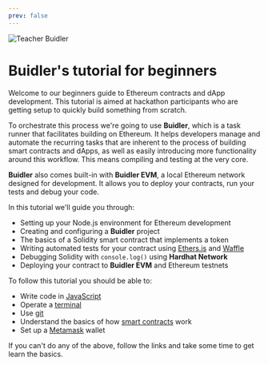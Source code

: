 ```yaml
---
prev: false
---
```

![Teacher Buidler](/hardhat_tutorial.svg)
# Buidler's tutorial for beginners

Welcome to our beginners guide to Ethereum contracts and dApp development. This tutorial is aimed at hackathon participants who are getting setup to quickly build something from scratch.

To orchestrate this process we're going to use **Buidler**, which is a task runner that facilitates building on Ethereum. It helps developers manage and automate the recurring tasks that are inherent to the process of building smart contracts and dApps, as well as easily introducing more functionality around this workflow. This means compiling and testing at the very core.

**Buidler** also comes built-in with **Buidler EVM**, a local Ethereum network designed for development. It allows you to deploy your contracts, run your tests and debug your code.

In this tutorial we'll guide you through:
- Setting up your Node.js environment for Ethereum development
- Creating and configuring a **Buidler** project
- The basics of a Solidity smart contract that implements a token
- Writing automated tests for your contract using [Ethers.js](https://docs.ethers.io/ethers.js/html/) and [Waffle](https://getwaffle.io/)
- Debugging Solidity with `console.log()` using **Hardhat Network**
- Deploying your contract to **Buidler EVM** and Ethereum testnets

 To follow this tutorial you should be able to:

  - Write code in [JavaScript](https://developer.mozilla.org/en-US/docs/Learn/Getting_started_with_the_web/JavaScript_basics)
  - Operate a [terminal](https://en.wikipedia.org/wiki/Terminal_emulator)
  - Use [git](https://git-scm.com/doc)
  - Understand the basics of how [smart contracts](https://ethereum.org/learn/#smart-contracts) work
  - Set up a [Metamask](https://metamask.io/) wallet 

If you can't do any of the above, follow the links and take some time to get learn the basics.
